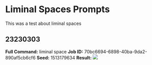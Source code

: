 # Liminal Spaces Prompts

This was a test about liminal spaces

## 23230303

**Full Command:** liminal space
**Job ID:** 70bc6694-6898-40ba-9da2-890af5cb6cf6
**Seed:** 1513179634
**Result:** ![](https://cdn.midjourney.com/70bc6694-6898-40ba-9da2-890af5cb6cf6/grid_0.png)


